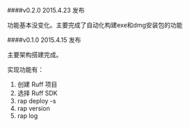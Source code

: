 ####v0.2.0
2015.4.23 发布

功能基本没变化。主要完成了自动化构建exe和dmg安装包的功能


####v0.1.0
2015.4.15 发布

主要架构搭建完成。

实现功能有：

1. 创建 Ruff 项目
2. 选择 Ruff SDK
3. rap deploy -s
4. rap version
5. rap log 
